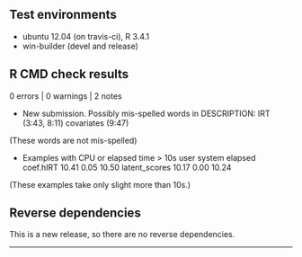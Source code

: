 ## Test environments
* ubuntu 12.04 (on travis-ci), R 3.4.1
* win-builder (devel and release)

## R CMD check results

0 errors | 0 warnings | 2 notes

* New submission. Possibly mis-spelled words in DESCRIPTION: IRT (3:43, 8:11) covariates (9:47)

(These words are not mis-spelled)

* Examples with CPU or elapsed time > 10s
                 user system elapsed
  coef.hIRT     10.41   0.05   10.50
  latent_scores 10.17   0.00   10.24

(These examples take only slight more than 10s.)

## Reverse dependencies

This is a new release, so there are no reverse dependencies.

---
